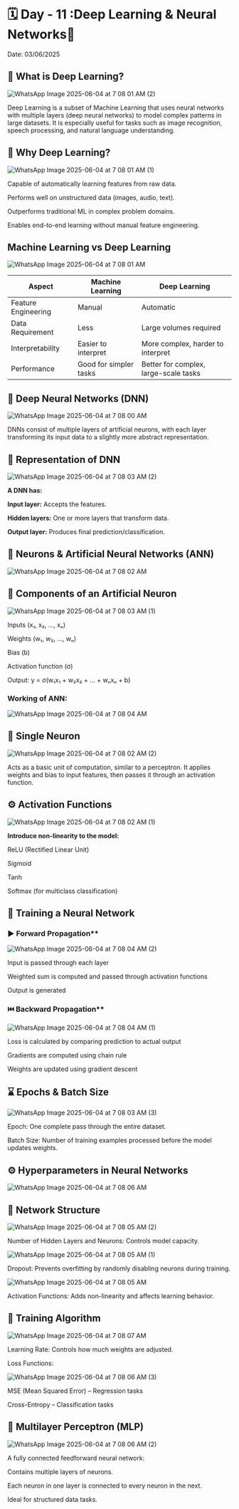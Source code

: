 # 🗓 Day - 11 :Deep Learning & Neural Networks🚀

Date: 03/06/2025

## 📌 What is Deep Learning?

![WhatsApp Image 2025-06-04 at 7 08 01 AM (2)](https://github.com/user-attachments/assets/99e3dd76-82ef-40df-99c5-64607c2a321d)

Deep Learning is a subset of Machine Learning that uses neural networks with multiple layers (deep neural networks) to model complex patterns in large datasets. It is especially useful for tasks such as image recognition, speech processing, and natural language understanding.

## 🤔 Why Deep Learning?

![WhatsApp Image 2025-06-04 at 7 08 01 AM (1)](https://github.com/user-attachments/assets/7c1c1c1c-84d8-4ccb-b970-6ce958054721)

Capable of automatically learning features from raw data.

Performs well on unstructured data (images, audio, text).

Outperforms traditional ML in complex problem domains.

Enables end-to-end learning without manual feature engineering.

## Machine Learning vs Deep Learning

![WhatsApp Image 2025-06-04 at 7 08 01 AM](https://github.com/user-attachments/assets/99fcc218-b697-4eb9-9d64-89f359c194f0)

| Aspect              | Machine Learning       | Deep Learning                         |
| ------------------- | ---------------------- | ------------------------------------- |
| Feature Engineering | Manual                 | Automatic                             |
| Data Requirement    | Less                   | Large volumes required                |
| Interpretability    | Easier to interpret    | More complex, harder to interpret     |
| Performance         | Good for simpler tasks | Better for complex, large-scale tasks |


## 🧩 Deep Neural Networks (DNN)

![WhatsApp Image 2025-06-04 at 7 08 00 AM](https://github.com/user-attachments/assets/d73a49f4-4a85-4d9d-aa4b-9b6dc3a16030)

DNNs consist of multiple layers of artificial neurons, with each layer transforming its input data to a slightly more abstract representation.

## 🧱 Representation of DNN

![WhatsApp Image 2025-06-04 at 7 08 03 AM (2)](https://github.com/user-attachments/assets/0284aec7-e3af-4d45-9d1b-466c09d75928)

**A DNN has:**

**Input layer:** Accepts the features.

**Hidden layers:** One or more layers that transform data.

**Output layer:** Produces final prediction/classification.

## 🧠 Neurons & Artificial Neural Networks (ANN)

![WhatsApp Image 2025-06-04 at 7 08 02 AM](https://github.com/user-attachments/assets/91380fef-9e2a-4afa-bd6b-4ffe321ad687)

## 🧬 Components of an Artificial Neuron

![WhatsApp Image 2025-06-04 at 7 08 03 AM (1)](https://github.com/user-attachments/assets/1f65b1bb-b9eb-44f4-889a-4d2c3086da6b)

Inputs (x₁, x₂, ..., xₙ)

Weights (w₁, w₂, ..., wₙ)

Bias (b)

Activation function (σ)

Output: y = σ(w₁x₁ + w₂x₂ + ... + wₙxₙ + b)

### Working of ANN:

![WhatsApp Image 2025-06-04 at 7 08 04 AM](https://github.com/user-attachments/assets/1560cff9-7f9b-4339-853d-3ff07e7905e4)

## 🔹 Single Neuron

![WhatsApp Image 2025-06-04 at 7 08 02 AM (2)](https://github.com/user-attachments/assets/c72d7200-b279-49e5-abc7-a28c3f1a8dc4)

Acts as a basic unit of computation, similar to a perceptron. It applies weights and bias to input features, then passes it through an activation function.

## ⚙️ Activation Functions

![WhatsApp Image 2025-06-04 at 7 08 02 AM (1)](https://github.com/user-attachments/assets/41d8eda7-701a-430c-8633-86c59fae3e0f)

**Introduce non-linearity to the model:**

ReLU (Rectified Linear Unit)

Sigmoid

Tanh

Softmax (for multiclass classification)

## 🔁 Training a Neural Network

### ▶️ Forward Propagation**

![WhatsApp Image 2025-06-04 at 7 08 04 AM (2)](https://github.com/user-attachments/assets/8d8af988-846d-4070-a443-c1be7f10378d)

Input is passed through each layer

Weighted sum is computed and passed through activation functions

Output is generated

### ⏮️ Backward Propagation**

![WhatsApp Image 2025-06-04 at 7 08 04 AM (1)](https://github.com/user-attachments/assets/4c2361ba-5d11-40d0-8e24-48505e0bf015)

Loss is calculated by comparing prediction to actual output

Gradients are computed using chain rule

Weights are updated using gradient descent

## ⌛ Epochs & Batch Size

![WhatsApp Image 2025-06-04 at 7 08 03 AM (3)](https://github.com/user-attachments/assets/1fc030ab-d555-49a7-9e03-3e79a0445365)

Epoch: One complete pass through the entire dataset.

Batch Size: Number of training examples processed before the model updates weights.

## ⚙️ Hyperparameters in Neural Networks

![WhatsApp Image 2025-06-04 at 7 08 06 AM](https://github.com/user-attachments/assets/2b19b846-fa5d-479d-853b-3ad497c7b329)

## 🔧 Network Structure

![WhatsApp Image 2025-06-04 at 7 08 05 AM (2)](https://github.com/user-attachments/assets/0db50509-be00-4821-a37b-8a60eebd0bb7)

Number of Hidden Layers and Neurons: Controls model capacity.

![WhatsApp Image 2025-06-04 at 7 08 05 AM (1)](https://github.com/user-attachments/assets/c2f9a2f4-fada-4160-9106-8c4aaa730242)

Dropout: Prevents overfitting by randomly disabling neurons during training.

![WhatsApp Image 2025-06-04 at 7 08 05 AM](https://github.com/user-attachments/assets/bbf06c53-9291-4425-805c-492c058131eb)

Activation Functions: Adds non-linearity and affects learning behavior.

## 🧪 Training Algorithm

![WhatsApp Image 2025-06-04 at 7 08 07 AM](https://github.com/user-attachments/assets/bea3e903-3e9d-4cce-91d2-5cc41f157449)

Learning Rate: Controls how much weights are adjusted.

Loss Functions:

![WhatsApp Image 2025-06-04 at 7 08 06 AM (3)](https://github.com/user-attachments/assets/33aa6435-4a30-4c95-b44c-86cfefa688a5)

MSE (Mean Squared Error) – Regression tasks

Cross-Entropy – Classification tasks

## 🔄 Multilayer Perceptron (MLP)

![WhatsApp Image 2025-06-04 at 7 08 06 AM (2)](https://github.com/user-attachments/assets/254d3552-7226-414a-9538-0840a3f922ac)

A fully connected feedforward neural network:

Contains multiple layers of neurons.

Each neuron in one layer is connected to every neuron in the next.

Ideal for structured data tasks.

